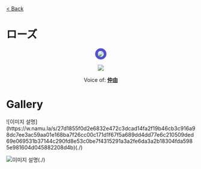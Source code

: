 [< Back](./?page=artist)

# ローズ

<p style="text-align:center;"><img src="https://gwansangg.am/hgjs/files/rose.png" style="max-width: 200px; border-radius: 50%; border: 7px solid #5050d2;"></p>
<p style="text-align:center;"><img src="https://w.namu.la/s/27d1855f0d2e6832e472c3dcad14fa2f19b46cb3c916a98dc7ee3ac59aa01e168ba7f26cc00c171d1f67f5a689dd4dd77e6c210509ded69e069531b37144c290fd8e53c0be7f4315291a3a2fe6da3a2b18304fda5985e981604d045882208d4b"></p>

<p style="text-align: center;">Voice of: <b><a href="./?page=artist/zhongyou">仲由</a></b></p>

# Gallery

<div class="gallery-container">
  ![이미지 설명](https://w.namu.la/s/27d1855f0d2e6832e472c3dcad14fa2f19b46cb3c916a98dc7ee3ac59aa01e168ba7f26cc00c171d1f67f5a689dd4dd77e6c210509ded69e069531b37144c290fd8e53c0be7f4315291a3a2fe6da3a2b18304fda5985e981604d045882208d4b)(./)
  
  ![이미지 설명](https://gwansangg.am/hgjs/files/rose.png)(./)
  
</div>
